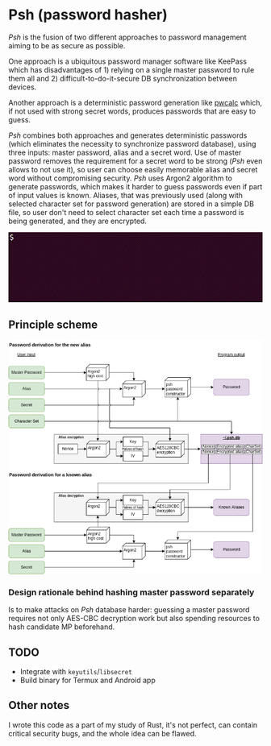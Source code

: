 # Psh (password hasher)

*Psh* is the fusion of two different approaches to password management aiming to be as secure as possible.

One approach is a ubiquitous password manager software like KeePass which has disadvantages of 1) relying on a single master password to rule them all and 2) difficult-to-do-it-secure DB synchronization between devices.

Another approach is a deterministic password generation like [pwcalc](https://github.com/pmorjan/pwcalc-chrome) which, if not used with strong secret words, produces passwords that are easy to guess.

*Psh* combines both approaches and generates deterministic passwords (which eliminates the necessity to synchronize password database), using three inputs: master password, alias and a secret word. Use of master password removes the requirement for a secret word to be strong (*Psh* even allows to not use it), so user can choose easily memorable alias and secret word without compromising security. *Psh* uses Argon2 algorithm to generate passwords, which makes it harder to guess passwords even if part of input values is known. Aliases, that was previously used (along with selected character set for password generation) are stored in a simple DB file, so user don't need to select character set each time a password is being generated, and they are encrypted.

![](/psh.gif "")

## Principle scheme

![](/psh.png "")

### Design rationale behind hashing master password separately

Is to make attacks on *Psh* database harder: guessing a master password requires not only AES-CBC decryption work but also spending resources to hash candidate MP beforehand.

## TODO

* Integrate with `keyutils`/`libsecret`
* Build binary for Termux and Android app

## Other notes

I wrote this code as a part of my study of Rust, it's not perfect, can contain critical security bugs, and the whole idea can be flawed.
